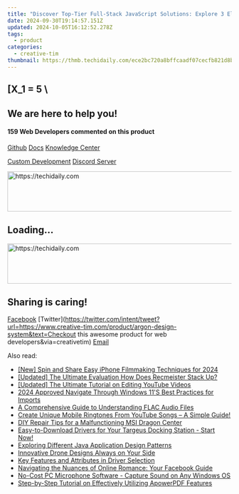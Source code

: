 ```yaml
---
title: "Discover Top-Tier Full-Stack JavaScript Solutions: Explore 3 Elegant NodeJS Premium Themes & Templates From Creative Tim"
date: 2024-09-30T19:14:57.151Z
updated: 2024-10-05T16:12:52.278Z
tags:
  - product
categories:
  - creative-tim
thumbnail: https://thmb.techidaily.com/ece2bc720a8bffcaadf07cecfb821d8b916ae290e3a31814b743ae86fbbcc5dd.jpg
---
```


## \[X_1 = 5 \

## We are here to help you!

#### 159 Web Developers commented on this product

[Github](https://github.com/creativetimofficial/argon-design-system) [Docs](https://tools.techidaily.com/creative-tim/products/) [Knowledge Center](https://tools.techidaily.com/creative-tim/products/) 

[Custom Development](https://tools.techidaily.com/creative-tim/products/) [Discord Server](https://discord.com/invite/FhCJCaHdQa) 

<!-- affiliate ads begin -->
<a href="https://appsumo.8odi.net/c/5597632/2118319/7443" target="_top" id="2118319">
  <img src="//a.impactradius-go.com/display-ad/7443-2118319" border="0" alt="https://techidaily.com" width="728" height="90"/>
</a>
<img height="0" width="0" src="https://appsumo.8odi.net/i/5597632/2118319/7443" style="position:absolute;visibility:hidden;" border="0" />
<!-- affiliate ads end -->

## Loading...

<!-- affiliate ads begin -->
<a href="https://aligracehair.sjv.io/c/5597632/2135361/19272" target="_top" id="2135361">
  <img src="//a.impactradius-go.com/display-ad/19272-2135361" border="0" alt="https://techidaily.com" width="728" height="90"/>
</a>
<img height="0" width="0" src="https://aligracehair.sjv.io/i/5597632/2135361/19272" style="position:absolute;visibility:hidden;" border="0" />
<!-- affiliate ads end -->

## Sharing is caring!

[Facebook](https://www.facebook.com/sharer/sharer.php?u=https://www.creative-tim.com/product/argon-design-system?src=sdkpreparse) [Twitter](https://twitter.com/intent/tweet?url=https://www.creative-tim.com/product/argon-design-system&text=Checkout this awesome product for web developers&via=creativetim) [Email](https://tools.techidaily.com/creative-tim/products/)

<ins class="adsbygoogle"
     style="display:block"
     data-ad-format="autorelaxed"
     data-ad-client="ca-pub-7571918770474297"
     data-ad-slot="1223367746"></ins>

<ins class="adsbygoogle"
     style="display:block"
     data-ad-client="ca-pub-7571918770474297"
     data-ad-slot="8358498916"
     data-ad-format="auto"
     data-full-width-responsive="true"></ins>

<span class="atpl-alsoreadstyle">Also read:</span>
<div><ul>
<li><a href="https://facebook-video-content.techidaily.com/new-spin-and-share-easy-iphone-filmmaking-techniques-for-2024/"><u>[New] Spin and Share Easy iPhone Filmmaking Techniques for 2024</u></a></li>
<li><a href="https://remote-screen-capture.techidaily.com/updated-the-ultimate-evaluation-how-does-recmeister-stack-up/"><u>[Updated] The Ultimate Evaluation How Does Recmeister Stack Up?</u></a></li>
<li><a href="https://facebook-video-share.techidaily.com/updated-the-ultimate-tutorial-on-editing-youtube-videos/"><u>[Updated] The Ultimate Tutorial on Editing YouTube Videos</u></a></li>
<li><a href="https://fox-cloud.techidaily.com/2024-approved-navigate-through-windows-11s-best-practices-for-imports/"><u>2024 Approved Navigate Through Windows 11'S Best Practices for Imports</u></a></li>
<li><a href="https://fox-shield.techidaily.com/a-comprehensive-guide-to-understanding-flac-audio-files/"><u>A Comprehensive Guide to Understanding FLAC Audio Files</u></a></li>
<li><a href="https://fox-shield.techidaily.com/create-unique-mobile-ringtones-from-youtube-songs-a-simple-guide/"><u>Create Unique Mobile Ringtones From YouTube Songs – A Simple Guide!</u></a></li>
<li><a href="https://program-issues.techidaily.com/diy-repair-tips-for-a-malfunctioning-msi-dragon-center/"><u>DIY Repair Tips for a Malfunctioning MSI Dragon Center</u></a></li>
<li><a href="https://driver-download.techidaily.com/1722974307456-easy-to-download-drivers-for-your-targeus-docking-station-start-now/"><u>Easy-to-Download Drivers for Your Targeus Docking Station - Start Now!</u></a></li>
<li><a href="https://fox-shield.techidaily.com/exploring-different-java-application-design-patterns/"><u>Exploring Different Java Application Design Patterns</u></a></li>
<li><a href="https://extra-lessons.techidaily.com/innovative-drone-designs-always-on-your-side/"><u>Innovative Drone Designs Always on Your Side</u></a></li>
<li><a href="https://fox-shield.techidaily.com/key-features-and-attributes-in-driver-selection/"><u>Key Features and Attributes in Driver Selection</u></a></li>
<li><a href="https://facebook.techidaily.com/navigating-the-nuances-of-online-romance-your-facebook-guide/"><u>Navigating the Nuances of Online Romance: Your Facebook Guide</u></a></li>
<li><a href="https://fox-shield.techidaily.com/no-cost-pc-microphone-software-capture-sound-on-any-windows-os/"><u>No-Cost PC Microphone Software - Capture Sound on Any Windows OS</u></a></li>
<li><a href="https://fox-shield.techidaily.com/step-by-step-tutorial-on-effectively-utilizing-apowerpdf-features/"><u>Step-by-Step Tutorial on Effectively Utilizing ApowerPDF Features</u></a></li>
</ul></div>

